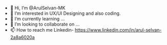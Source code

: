 - 👋 Hi, I’m @ArulSelvan-MK
- 👀 I’m interested in UX/UI Designing and also coding.
- 🌱 I’m currently learning ...
- 💞️ I’m looking to collaborate on ...
- 📫 How to reach me Linkedin- https://www.linkedin.com/in/arul-selvan-2a8a6020a

<!---
ArulSelvan-MK/ArulSelvan-MK is a ✨ special ✨ repository because its `README.md` (this file) appears on your GitHub profile.
You can click the Preview link to take a look at your changes.
--->
